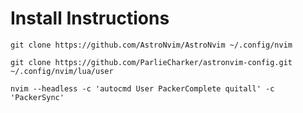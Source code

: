 # Install Instructions

`git clone https://github.com/AstroNvim/AstroNvim ~/.config/nvim`

`git clone https://github.com/ParlieCharker/astronvim-config.git ~/.config/nvim/lua/user`

`nvim --headless -c 'autocmd User PackerComplete quitall' -c 'PackerSync'`
